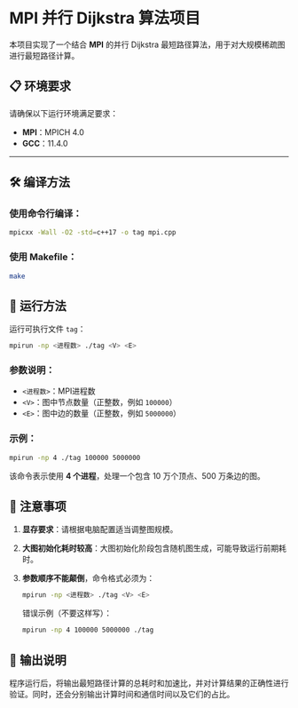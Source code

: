 # MPI 并行 Dijkstra 算法项目

本项目实现了一个结合 **MPI** 的并行 Dijkstra 最短路径算法，用于对大规模稀疏图进行最短路径计算。

## 📋 环境要求

请确保以下运行环境满足要求：

- **MPI**：MPICH 4.0
- **GCC**：11.4.0  

---

## 🛠️ 编译方法

### 使用命令行编译：

```bash
mpicxx -Wall -O2 -std=c++17 -o tag mpi.cpp
```

### 使用 Makefile：

```bash
make
```

## 🚀 运行方法

运行可执行文件 `tag`：

```bash
mpirun -np <进程数> ./tag <V> <E>
```

### 参数说明：

* `<进程数>`：MPI进程数
* `<V>`：图中节点数量（正整数，例如 `100000`）
* `<E>`：图中边的数量（正整数，例如 `5000000`）

### 示例：

```bash
mpirun -np 4 ./tag 100000 5000000
```

该命令表示使用 **4 个进程**，处理一个包含 10 万个顶点、500 万条边的图。

## 📌 注意事项

1. **显存要求**：请根据电脑配置适当调整图规模。
2. **大图初始化耗时较高**：大图初始化阶段包含随机图生成，可能导致运行前期耗时。
3. **参数顺序不能颠倒**，命令格式必须为：

   ```bash
   mpirun -np <进程数> ./tag <V> <E>
   ```

   错误示例（不要这样写）：

   ```bash
   mpirun -np 4 100000 5000000 ./tag
   ```

## 📄 输出说明

程序运行后，将输出最短路径计算的总耗时和加速比，并对计算结果的正确性进行验证。同时，还会分别输出计算时间和通信时间以及它们的占比。
